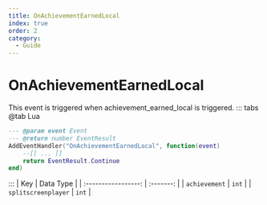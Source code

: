 ```yaml
---
title: OnAchievementEarnedLocal
index: true
order: 2
category:
  - Guide
---
```


# OnAchievementEarnedLocal
This event is triggered when achievement_earned_local is triggered.
::: tabs
@tab Lua
```lua
--- @param event Event
--- @return number EventResult
AddEventHandler("OnAchievementEarnedLocal", function(event)
    --[[ ... ]]
    return EventResult.Continue
end)
```

:::
|         Key         | Data Type |
| :-----------------: | :-------: |
|    `achievement`    |   `int`   |
| `splitscreenplayer` |   `int`   |